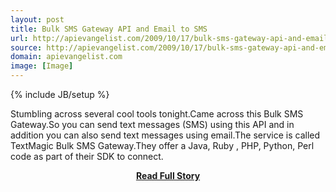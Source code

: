 ```yaml
---
layout: post
title: Bulk SMS Gateway API and Email to SMS
url: http://apievangelist.com/2009/10/17/bulk-sms-gateway-api-and-email-to-sms/
source: http://apievangelist.com/2009/10/17/bulk-sms-gateway-api-and-email-to-sms/
domain: apievangelist.com
image: [Image]
---
```

{% include JB/setup %}<p>Stumbling across several cool tools tonight.Came across this Bulk SMS Gateway.So you can send text messages (SMS) using this API and in addition you can also send text messages using email.The service is called TextMagic Bulk SMS Gateway.They offer a Java, Ruby , PHP, Python, Perl code as part of their SDK to connect.</p>
<center><p><a href="http://apievangelist.com/2009/10/17/bulk-sms-gateway-api-and-email-to-sms/" style='padding:25px; font-sze:18px; font-weight: bold;'>Read Full Story</a></p></center>
